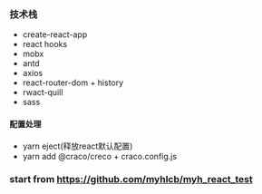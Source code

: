 ### 技术栈
* create-react-app
* react hooks
* mobx
* antd
* axios
* react-router-dom + history
* rwact-quill
* sass
#### 配置处理
* yarn eject(释放react默认配置)
* yarn add @craco/creco + craco.config.js
### start from https://github.com/myhlcb/myh_react_test